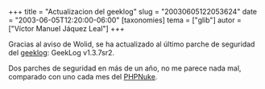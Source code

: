 +++
title = "Actualizacion del geeklog"
slug = "20030605122053624"
date = "2003-06-05T12:20:00-06:00"
[taxonomies]
tema = ["glib"]
autor = ["Víctor Manuel Jáquez Leal"]
+++

Gracias al aviso de Wolid, se ha actualizado al último parche de
seguridad del [geeklog](http://www.geeklog.net): GeekLog v1.3.7sr2.

Dos parches de seguridad en más de un año, no me parece nada mal,
comparado con uno cada mes del [PHPNuke](http://www.phpnuke.org).
